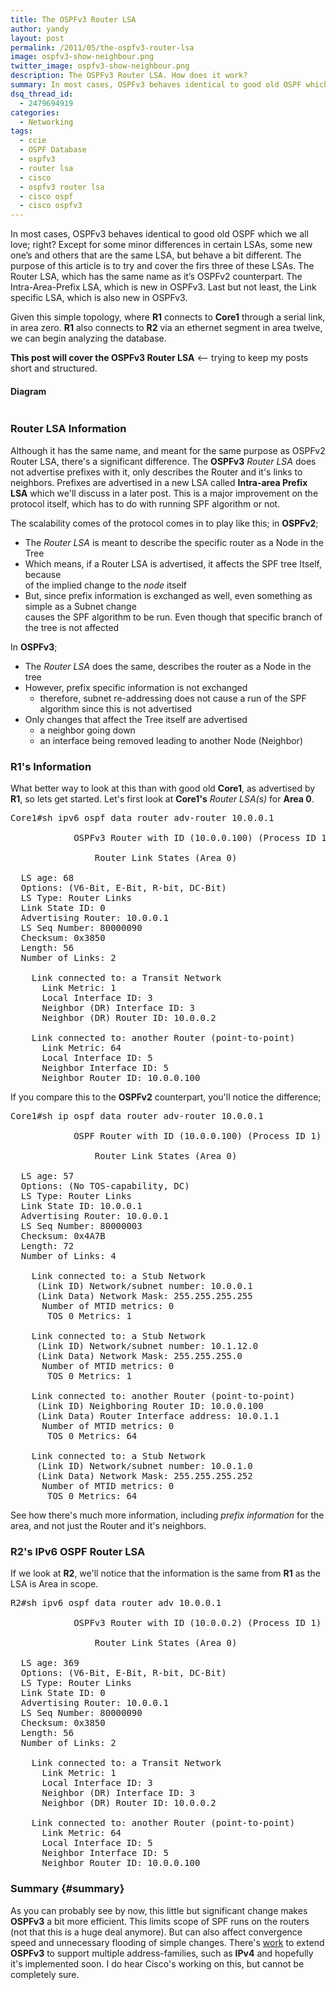 ```yaml
---
title: The OSPFv3 Router LSA
author: yandy
layout: post
permalink: /2011/05/the-ospfv3-router-lsa
image: ospfv3-show-neighbour.png
twitter_image: ospfv3-show-neighbour.png
description: The OSPFv3 Router LSA. How does it work?
summary: In most cases, OSPFv3 behaves identical to good old OSPF which we all love; right? Except for some minor differences in certain LSAs, some new one’s and others that are the same LSA, but behave a bit different. The purpose of this article is to try and cover the firs three of these LSAs. The Router LSA, which has the same name as it’s OSPFv2 counterpart. The Intra-Area-Prefix LSA, which is new in OSPFv3. Last but not least, the Link specific LSA, which is also new in OSPFv3.
dsq_thread_id:
  - 2479694919
categories:
  - Networking
tags:
  - ccie
  - OSPF Database
  - ospfv3
  - router lsa
  - cisco
  - ospfv3 router lsa
  - cisco ospf
  - cisco ospfv3
---
```

In most cases, OSPFv3 behaves identical to good old OSPF which we all love; right? Except for some minor differences in certain LSAs, some new one’s and others that are the same LSA, but behave a bit different. The purpose of this article is to try and cover the firs three of these LSAs. The Router LSA, which has the same name as it’s OSPFv2 counterpart. The Intra-Area-Prefix LSA, which is new in OSPFv3. Last but not least, the Link specific LSA, which is also new in OSPFv3.

Given this simple topology, where **R1** connects to **Core1** through a serial link, in area zero. **R1** also connects to **R2** via an ethernet segment in area twelve, we can begin analyzing the database.

**This post will cover the OSPFv3 Router LSA** <— trying to keep my posts short and structured.

#### Diagram

<a href="{{ site.url }}/assets/images/ospfv3_nmbr_one.png"><img style="border:0 initial initial;" src="{{ site.url }}/assets/images/ospfv3_nmbr_one.png" alt="" width="" height="" /></a>

<!--more-->

### Router LSA Information

Although it has the same name, and meant for the same purpose as OSPFv2 Router LSA, there's a significant difference. The **OSPFv3** *Router LSA* does not advertise prefixes with it, only describes the Router and it's links to neighbors. Prefixes are advertised in a new LSA called **Intra-area Prefix LSA** which we'll discuss in a later post. This is a major improvement on the protocol itself, which has to do with running SPF algorithm or not.

The scalability comes of the protocol comes in to play like this; in **OSPFv2**;

  * The *Router LSA* is meant to describe the specific router as a Node in the Tree 
  * Which means, if a Router LSA is advertised, it affects the SPF tree Itself, because  
    of the implied change to the *node* itself
  * But, since prefix information is exchanged as well, even something as simple as a Subnet change  
    causes the SPF algorithm to be run. Even though that specific branch of the tree is not affected

In **OSPFv3**;

  * The *Router LSA* does the same, describes the router as a Node in the tree
  * However, prefix specific information is not exchanged 
      * therefore, subnet re-addressing does not cause a run of the SPF algorithm since this is not advertised
  * Only changes that affect the Tree itself are advertised 
      * a neighbor going down
      * an interface being removed leading to another Node (Neighbor)

### R1's Information

What better way to look at this than with good old **Core1**, as advertised by **R1**, so lets get started. Let's first look at **Core1's** *Router LSA(s)* for **Area 0**. 

<pre lang="plain">Core1#sh ipv6 ospf data router adv-router 10.0.0.1  

            OSPFv3 Router with ID (10.0.0.100) (Process ID 1)

                Router Link States (Area 0)

  LS age: 68
  Options: (V6-Bit, E-Bit, R-bit, DC-Bit)
  LS Type: Router Links
  Link State ID: 0
  Advertising Router: 10.0.0.1
  LS Seq Number: 80000090
  Checksum: 0x3850
  Length: 56
  Number of Links: 2

    Link connected to: a Transit Network
      Link Metric: 1
      Local Interface ID: 3
      Neighbor (DR) Interface ID: 3
      Neighbor (DR) Router ID: 10.0.0.2

    Link connected to: another Router (point-to-point)
      Link Metric: 64
      Local Interface ID: 5
      Neighbor Interface ID: 5
      Neighbor Router ID: 10.0.0.100
</pre>

If you compare this to the **OSPFv2** counterpart, you'll notice the difference;

<pre lang="plain">Core1#sh ip ospf data router adv-router 10.0.0.1  

            OSPF Router with ID (10.0.0.100) (Process ID 1)

                Router Link States (Area 0)

  LS age: 57
  Options: (No TOS-capability, DC)
  LS Type: Router Links
  Link State ID: 10.0.0.1
  Advertising Router: 10.0.0.1
  LS Seq Number: 80000003
  Checksum: 0x4A7B
  Length: 72
  Number of Links: 4

    Link connected to: a Stub Network
     (Link ID) Network/subnet number: 10.0.0.1
     (Link Data) Network Mask: 255.255.255.255
      Number of MTID metrics: 0
       TOS 0 Metrics: 1

    Link connected to: a Stub Network
     (Link ID) Network/subnet number: 10.1.12.0
     (Link Data) Network Mask: 255.255.255.0
      Number of MTID metrics: 0
       TOS 0 Metrics: 1

    Link connected to: another Router (point-to-point)
     (Link ID) Neighboring Router ID: 10.0.0.100
     (Link Data) Router Interface address: 10.0.1.1
      Number of MTID metrics: 0
       TOS 0 Metrics: 64

    Link connected to: a Stub Network
     (Link ID) Network/subnet number: 10.0.1.0
     (Link Data) Network Mask: 255.255.255.252
      Number of MTID metrics: 0
       TOS 0 Metrics: 64
</pre>

See how there's much more information, including *prefix information* for the area, and not just the Router and it's neighbors.

### R2's IPv6 OSPF Router LSA

If we look at **R2**, we'll notice that the information is the same from **R1** as the LSA is Area in scope. 

<pre lang="plain">R2#sh ipv6 ospf data router adv 10.0.0.1

            OSPFv3 Router with ID (10.0.0.2) (Process ID 1)

                Router Link States (Area 0)

  LS age: 369
  Options: (V6-Bit, E-Bit, R-bit, DC-Bit)
  LS Type: Router Links
  Link State ID: 0
  Advertising Router: 10.0.0.1
  LS Seq Number: 80000090
  Checksum: 0x3850
  Length: 56
  Number of Links: 2

    Link connected to: a Transit Network
      Link Metric: 1
      Local Interface ID: 3
      Neighbor (DR) Interface ID: 3
      Neighbor (DR) Router ID: 10.0.0.2

    Link connected to: another Router (point-to-point)
      Link Metric: 64
      Local Interface ID: 5
      Neighbor Interface ID: 5
      Neighbor Router ID: 10.0.0.100
</pre>

### Summary {#summary}

As you can probably see by now, this little but significant change makes **OSPFv3** a bit more efficient. This limits scope of SPF runs on the routers (not that this is a huge deal anymore). But can also affect convergence speed and unnecessary flooding of simple changes. There's <a href="http://tools.ietf.org/search/rfc5838" target="blank">work</a> to extend **OSPFv3** to support multiple address-families, such as **IPv4** and hopefully it's implemented soon. I do hear Cisco's working on this, but cannot be completely sure.
